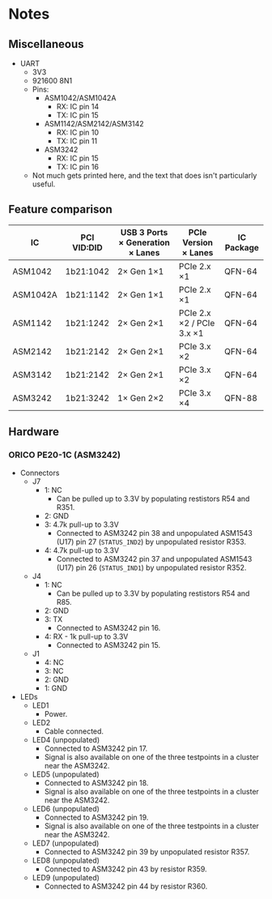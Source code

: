 # Notes


## Miscellaneous

- UART
  - 3V3
  - 921600 8N1
  - Pins:
    - ASM1042/ASM1042A
      - RX: IC pin 14
      - TX: IC pin 15
    - ASM1142/ASM2142/ASM3142
      - RX: IC pin 10
      - TX: IC pin 11
    - ASM3242
      - RX: IC pin 15
      - TX: IC pin 16
  - Not much gets printed here, and the text that does isn't
    particularly useful.


## Feature comparison

| IC | PCI VID:DID | USB 3 Ports × Generation × Lanes | PCIe Version × Lanes | IC Package |
| --- | --- | --- | --- | --- |
| ASM1042 | 1b21:1042 | 2× Gen 1×1 | PCIe 2.x ×1 | QFN-64 |
| ASM1042A | 1b21:1142 | 2× Gen 1×1 | PCIe 2.x ×1 | QFN-64 |
| ASM1142 | 1b21:1242 | 2× Gen 2×1 | PCIe 2.x ×2 / PCIe 3.x ×1 | QFN-64 |
| ASM2142 | 1b21:2142 | 2× Gen 2×1 | PCIe 3.x ×2 | QFN-64 |
| ASM3142 | 1b21:2142 | 2× Gen 2×1 | PCIe 3.x ×2 | QFN-64 |
| ASM3242 | 1b21:3242 | 1× Gen 2×2 | PCIe 3.x ×4 | QFN-88 |


## Hardware


### ORICO PE20-1C (ASM3242)

 - Connectors
   - J7
     - 1: NC
       - Can be pulled up to 3.3V by populating restistors R54 and R351.
     - 2: GND
     - 3: 4.7k pull-up to 3.3V
       - Connected to ASM3242 pin 38 and unpopulated ASM1543 (U17) pin 27
         (`STATUS_IND2`) by unpopulated resistor R353.
     - 4: 4.7k pull-up to 3.3V
       - Connected to ASM3242 pin 37 and unpopulated ASM1543 (U17) pin 26
         (`STATUS_IND1`) by unpopulated resistor R352.
   - J4
     - 1: NC
       - Can be pulled up to 3.3V by populating restistors R54 and R85.
     - 2: GND
     - 3: TX
       - Connected to ASM3242 pin 16.
     - 4: RX - 1k pull-up to 3.3V
       - Connected to ASM3242 pin 15.
   - J1
     - 4: NC
     - 3: NC
     - 2: GND
     - 1: GND
 - LEDs
   - LED1
     - Power.
   - LED2
     - Cable connected.
   - LED4 (unpopulated)
     - Connected to ASM3242 pin 17.
     - Signal is also available on one of the three testpoints in a cluster
       near the ASM3242.
   - LED5 (unpopulated)
     - Connected to ASM3242 pin 18.
     - Signal is also available on one of the three testpoints in a cluster
       near the ASM3242.
   - LED6 (unpopulated)
     - Connected to ASM3242 pin 19.
     - Signal is also available on one of the three testpoints in a cluster
       near the ASM3242.
   - LED7 (unpopulated)
     - Connected to ASM3242 pin 39 by unpopulated resistor R357.
   - LED8 (unpopulated)
     - Connected to ASM3242 pin 43 by resistor R359.
   - LED9 (unpopulated)
     - Connected to ASM3242 pin 44 by resistor R360.
